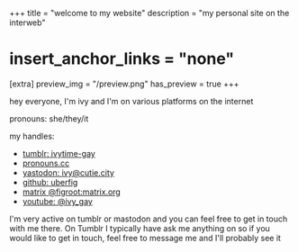 +++
title = "welcome to my website"
description = "my personal site on the interweb"
# insert_anchor_links = "none"
[extra]
preview_img = "/preview.png"
has_preview = true
+++



hey everyone, I'm ivy and I'm on various platforms on the internet

pronouns: she/they/it

my handles:
- [tumblr: ivytime-gay](https://ivytime-gay.tumblr.com/)
- <a rel="me" href="https://pronouns.cc/@ivy_mae">pronouns.cc</a>
- [yastodon: ivy@cutie.city](https://cutie.city/@ivy)
- [github: uberfig](https://github.com/uberfig)
- [matrix @figroot:matrix.org](https://matrix.to/#/@figroot:matrix.org)
- [youtube: @ivy_gay](https://youtube.com/@ivy_gay)

I'm very active on tumblr or mastodon and you can feel free to get in touch with me there. On Tumblr I typically have ask me anything on so if you would like to get in touch, feel free to message me and I'll probably see it
